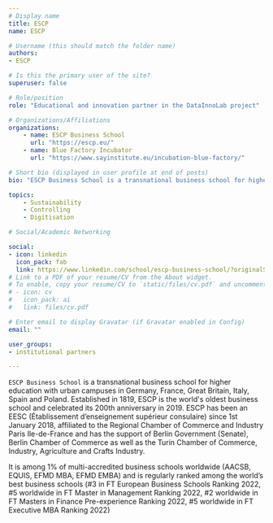 ```yaml
---
# Display name
title: ESCP
name: ESCP

# Username (this should match the folder name)
authors:
- ESCP

# Is this the primary user of the site?
superuser: false

# Role/position
role: "Educational and innovation partner in the DataInnoLab project"

# Organizations/Affiliations
organizations:
    - name: ESCP Business School
      url: "https://escp.eu/"
    - name: Blue Factory Incubator
      url: "https://www.sayinstitute.eu/incubation-blue-factory/"

# Short bio (displayed in user profile at end of posts)
bio: "ESCP Business School is a transnational business school for higher education with urban campuses in Germany, France, Great Britain, Italy, Spain and Poland. Established in 1819, ESCP is the world's oldest business school."

topics:
    - Sustainability
    - Controlling
    - Digitisation

# Social/Academic Networking

social:
- icon: linkedin
  icon_pack: fab
  link: https://www.linkedin.com/school/escp-business-school/?originalSubdomain=fr
# Link to a PDF of your resume/CV from the About widget.
# To enable, copy your resume/CV to `static/files/cv.pdf` and uncomment the lines below.
# - icon: cv
#   icon_pack: ai
#   link: files/cv.pdf

# Enter email to display Gravatar (if Gravatar enabled in Config)
email: ""

user_groups:
- institutional partners

---
```


`ESCP Business School` is a transnational business school for higher education with urban campuses in Germany, France, Great Britain, Italy, Spain and Poland. Established in 1819, ESCP is the world's oldest business school and celebrated its 200th anniversary in 2019. ESCP has been an EESC (Établissement d’enseignement supérieur consulaire) since 1st January 2018, affiliated to the Regional Chamber of Commerce and Industry Paris Ile-de-France and has the support of Berlin Government (Senate), Berlin Chamber of Commerce as well as the Turin Chamber of Commerce, Industry, Agriculture and Crafts Industry.

It is among 1% of multi-accredited business schools worldwide (AACSB, EQUIS, EFMD MBA, EFMD EMBA) and is regularly ranked among the world’s best business schools (#3 in FT European Business Schools Ranking 2022, #5 worldwide in FT Master in Management Ranking 2022, #2 worldwide in FT Masters in Finance Pre-experience Ranking 2022, #5 worldwide in FT Executive MBA Ranking 2022)